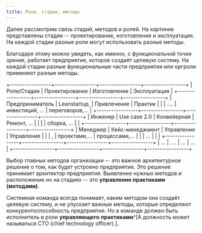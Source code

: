 ```yaml
---
title: Роли, стадии, методы
---
```


Далее рассмотрим связь стадий, методов и ролей. На картинке представлены
стадии -- проектирование, изготовление и эксплуатация. На каждой стадии
разные роли могут использовать разные методы.

Благодаря этому можно увидеть, как именно, с функциональной точки
зрения, работает предприятие, которое создаёт целевую систему. На каждой
стадии разные функциональные части предприятия или оргроли применяют
разные методы.

+-----------------+-----------------+-----------------+-----------------+
| Роли/Стадии     | Проектирование  | Изготовление    | Эксплуатация    |
+-----------------+-----------------+-----------------+-----------------+
| Предприниматель | Leanstartup,    | Привлечение     | Практик         |
|                 | ....            | инвестиций, ... | переговоров,... |
+-----------------+-----------------+-----------------+-----------------+
| Инженер         | Use case 2.0    | Конвейерная     | Ремонт, ...     |
|                 |                 | сборка, ...     |                 |
+-----------------+-----------------+-----------------+-----------------+
| Менеджер        | Кейс-менеджмент | Управление      | Управление      |
|                 | ,               | проектами,...   | процессами,...  |
|                 | ...             |                 |                 |
+-----------------+-----------------+-----------------+-----------------+
| ...             | ....            | ...             | ...             |
+-----------------+-----------------+-----------------+-----------------+

Выбор главных методов организации -- это важное архитектурное решение о
том, как будет устроено предприятие. Это решение принимает архитектор
предприятия. Выявление нужных методов и расположение их на стадиях --
это **управление практиками** **(методами)**.

Системная команда всегда понимает, каким методом она создаёт целевую
систему, и не упускает важные методы, которые определяют
конкурентоспособность предприятия. Но в команде должен быть исполнитель
в роли **управляющего** **практиками**^[А должность
может называться CTO (chief technology officer).]**.**
